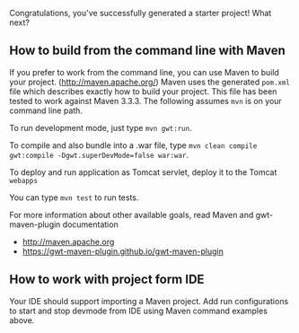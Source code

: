 Congratulations, you've successfully generated a starter project!  What next?

## How to build from the command line with Maven

If you prefer to work from the command line, you can use Maven to build your
project. (http://maven.apache.org/) Maven uses the generated `pom.xml` file
which describes exactly how to build your project. This file has been tested
to work against Maven 3.3.3. The following assumes `mvn` is on your command
line path.

To run development mode, just type `mvn gwt:run`.

To compile and also bundle into a .war file, type 
`mvn clean compile gwt:compile -Dgwt.superDevMode=false war:war`.

To deploy and run application as Tomcat servlet, deploy it to the Tomcat 
`webapps`

You can type `mvn test` to run tests.

For more information about other available goals, read Maven and gwt-maven-plugin 
documentation
- http://maven.apache.org
- https://gwt-maven-plugin.github.io/gwt-maven-plugin

## How to work with project form IDE

Your IDE should support importing a Maven project. Add run configurations to 
start and stop devmode from IDE using Maven command examples above.
